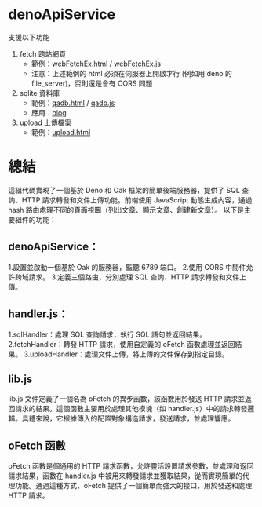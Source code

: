 # denoApiService

支援以下功能

1. fetch 跨站網頁
    * 範例：[webFetchEx.html](test/webFetchEx.html) / [webFetchEx.js](test/webFetchEx.js)
    * 注意：上述範例的 html 必須在伺服器上開啟才行 (例如用 deno 的 file_server)，否則還是會有 CORS 問題
2. sqlite 資料庫
    * 範例：[qadb.html](./test/qadb.html) / [qadb.js](./test/qadb.js) 
    * 應用：[blog](./blog/index.html)
3. upload 上傳檔案
    * 範例：[upload.html](./test/upload.html)


# 總結
這組代碼實現了一個基於 Deno 和 Oak 框架的簡單後端服務器，提供了 SQL 查詢、HTTP 請求轉發和文件上傳功能。前端使用 JavaScript 動態生成內容，通過 hash 路由處理不同的頁面視圖（列出文章、顯示文章、創建新文章）。
以下是主要組件的功能：

## denoApiService：
1.設置並啟動一個基於 Oak 的服務器，監聽 6789 端口。
2.使用 CORS 中間件允許跨域請求。
3.定義三個路由，分別處理 SQL 查詢、HTTP 請求轉發和文件上傳。

## handler.js：
1.sqlHandler：處理 SQL 查詢請求，執行 SQL 語句並返回結果。
2.fetchHandler：轉發 HTTP 請求，使用自定義的 oFetch 函數處理並返回結果。
3.uploadHandler：處理文件上傳，將上傳的文件保存到指定目錄。

## lib.js
lib.js 文件定義了一個名為 oFetch 的異步函數，該函數用於發送 HTTP 請求並返回請求的結果。這個函數主要用於處理其他模塊（如 handler.js）中的請求轉發邏輯。具體來說，它根據傳入的配置對象構造請求，發送請求，並處理響應。

## oFetch 函數
oFetch 函數是個通用的 HTTP 請求函數，允許靈活設置請求參數，並處理和返回請求結果，函數在 handler.js 中被用來轉發請求並獲取結果，從而實現簡單的代理功能。通過這種方式，oFetch 提供了一個簡單而強大的接口，用於發送和處理 HTTP 請求。
